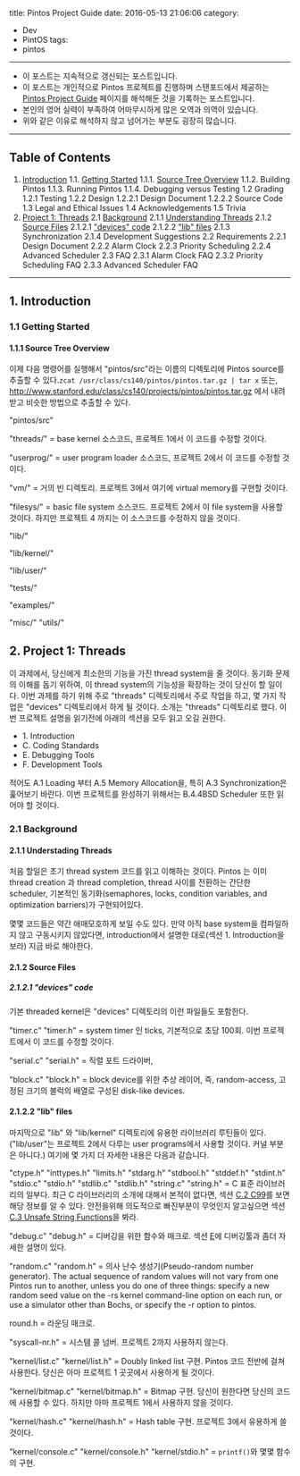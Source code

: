 title: Pintos Project Guide
date: 2016-05-13 21:06:06
category:
- Dev
- PintOS
tags:
- pintos
---
- 이 포스트는 지속적으로 갱신되는 포스트입니다.
- 이 포스트는 개인적으로 Pintos 프로젝트를 진행하며 스탠포드에서 제공하는 [Pintos Project Guide](https://web.stanford.edu/class/cs140/projects/pintos/pintos.html) 페이지를 해석해둔 것을 기록하는 포스트입니다.
- 본인의 영어 실력이 부족하여 어마무시하게 많은 오역과 의역이 있습니다.
- 위와 같은 이유로 해석하지 않고 넘어가는 부분도 굉장히 많습니다.

<!-- more -->
---
## Table of Contents
1. [Introduction](#1-Introduction)
  1.1. [Getting Started](#1-1-Getting-Started)
    1.1.1. [Source Tree Overview](#1-1-1-Source-Tree-Overview)
    1.1.2. Building Pintos
    1.1.3. Running Pintos
    1.1.4. Debugging versus Testing
  1.2 Grading
    1.2.1 Testing
    1.2.2 Design
      1.2.2.1 Design Document
      1.2.2.2 Source Code
    1.3 Legal and Ethical Issues
    1.4 Acknowledgements
    1.5 Trivia
2. [Project 1: Threads](#2-Project-1-Threads)
  2.1 [Background](#2-1-Background)
    2.1.1 [Understanding Threads](#2-1-1-Understanding-Threads)
    2.1.2 [Source Files](#2-1-2-Source-Files)
      2.1.2.1 ["devices" code](#2-1-2-1-“devices”-code)
      2.1.2.2 ["lib" files](#2-1-2-2-“lib”-files)
    2.1.3 Synchronization
    2.1.4 Development Suggestions
  2.2 Requirements
    2.2.1 Design Document
    2.2.2 Alarm Clock
    2.2.3 Priority Scheduling
    2.2.4 Advanced Scheduler
  2.3 FAQ
    2.3.1 Alarm Clock FAQ
    2.3.2 Priority Scheduling FAQ
    2.3.3 Advanced Scheduler FAQ

---
## 1. Introduction
### 1.1 Getting Started
#### 1.1.1 Source Tree Overview
이제 다음 명령어를 실행해서 "pintos/src"라는 이름의 디렉토리에 Pintos source를 추출할 수 있다.`zcat /usr/class/cs140/pintos/pintos.tar.gz | tar x` 또는, http://www.stanford.edu/class/cs140/projects/pintos/pintos.tar.gz 에서 내려 받고 비슷한 방법으로 추출할 수 있다.

"pintos/src"

"threads/"
  = base kernel 소스코드, 프로젝트 1에서 이 코드를 수정할 것이다.

"userprog/"
  = user program loader 소스코드, 프로젝트 2에서 이 코드를 수정할 것이다.

"vm/"
  = 거의 빈 디렉토리. 프로젝트 3에서 여기에 virtual memory를 구현할 것이다.

"filesys/"
  = basic file system 소스코드. 프로젝트 2에서 이 file system을 사용할 것이다. 하지만 프로젝트 4 까지는 이 소스코드를 수정하지 않을 것이다.

"lib/"

"lib/kernel/"

"lib/user/"

"tests/"

"examples/"

"misc/"
"utils/"
## 2. Project 1: Threads
이 과제에서, 당신에게 최소한의 기능을 가진 thread system을 줄 것이다. 동기화 문제의 이해를 돕기 위하여, 이 thread system의 기능성을 확장하는 것이 당신이 할 일이다. 이번 과제를 하기 위해 주로 "threads" 디렉토리에서 주로 작업을 하고, 몇 가지 작업은 "devices" 디렉토리에서 하게 될 것이다. 소개는 "threads" 디렉토리로 했다. 이번 프로젝트 설명을 읽기전에 아래의 섹션을 모두 읽고 오길 권한다.
  - 1\. Introduction
  - C. Coding Standards
  - E. Debugging Tools
  - F. Development Tools

적어도 A.1 Loading 부터 A.5 Memory Allocation을, 특히 A.3 Synchronization은 훑어보기 바란다. 이번 프로젝트를 완성하기 위해서는 B.4.4BSD Scheduler 또한 읽어야 할 것이다.

### 2.1 Background
#### 2.1.1 Understading Threads
처음 할일은 초기 thread system 코드를 읽고 이해하는 것이다. Pintos 는 이미 thread creation 과 thread completion, thread 사이를 전환하는 간단한 scheduler, 기본적인 동기화(semaphores, locks, condition variables, and optimization barriers)가 구현되어있다.

몇몇 코드들은 약간 애매모호하게 보일 수도 있다. 만약 아직 base system을 컴파일하지 않고 구동시키지 않았다면, introduction에서 설명한 대로(섹션 1. Introduction을 보라) 지금 바로 해야한다.

#### 2.1.2 Source Files
##### 2.1.2.1 "devices" code
기본 threaded kernel은 "devices" 디렉토리의 이런 파일들도 포함한다.

"timer.c"
"timer.h"
  = system timer 인 ticks, 기본적으로 초당 100회. 이번 프로젝트에서 이 코드를 수정할 것이다.

"serial.c"
"serial.h"
  = 직렬 포트 드라이버,

"block.c"
"block.h"
  = block device를 위한 추상 레이어, 즉, random-access, 고정된 크기의 블럭의 배열로 구성된 disk-like devices.

#### 2.1.2.2 "lib" files
마지막으로 "lib" 와 "lib/kernel" 디렉토리에 유용한 라이브러리 루틴들이 있다. ("lib/user"는 프로젝트 2에서 다루는 user programs에서 사용할 것이다. 커널 부분은 아니다.) 여기에 몇 가지 더 자세한 내용은 다음과 같습니다.

"ctype.h"
"inttypes.h"
"limits.h"
"stdarg.h"
"stdbool.h"
"stddef.h"
"stdint.h"
"stdio.c"
"stdio.h"
"stdlib.c"
"stdlib.h"
"string.c"
"string.h"
 = C 표준 라이브러리의 일부다. 최근 C 라이브러리의 소개에 대해서 본적이 없다면, 섹션 [C.2 C99](#)를 보면 해당 정보를 알 수 있다. 안전을위해 의도적으로 빠진부분이 무엇인지 알고싶으면 섹션 [C.3 Unsafe String Functions]()을 봐라.

"debug.c"
"debug.h"
 = 디버깅을 위한 함수와 매크로. 섹션 [E](#)에 디버깅툴과 좀더 자세한 설명이 있다.

"random.c"
"random.h"
 = 의사 난수 생성기(Pseudo-random number generator).
 The actual sequence of random values will not vary from one Pintos run to another, unless you do one of three things: specify a new random seed value on the -rs kernel command-line option on each run, or use a simulator other than Bochs, or specify the -r option to pintos.

round.h
 = 라운딩 매크로.

"syscall-nr.h"
 = 시스템 콜 넘버. 프로젝트 2까지 사용하지 않는다.

"kernel/list.c"
"kernel/list.h"
 = Doubly linked list 구현. Pintos 코드 전반에 걸쳐 사용한다. 당신은 아마 프로젝트 1 곳곳에서 사용하게 될 것이다.

"kernel/bitmap.c"
"kernel/bitmap.h"
 = Bitmap 구현. 당신이 원한다면 당신의 코드에 사용할 수 있다. 하지만 아마 프로젝트 1에서 사용하지 않을 것이다.

"kernel/hash.c"
"kernel/hash.h"
 = Hash table 구현. 프로젝트 3에서 유용하게 쓸 것이다.

"kernel/console.c"
"kernel/console.h"
"kernel/stdio.h"
 = `printf()`와 몇몇 함수의 구현.

